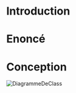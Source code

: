 # Introduction

# Enoncé 

# Conception

![DiagrammeDeClass](https://github.com/SniperMoon09/JEE_IOC/tree/main/EMSI_ioc/images/DDC)
